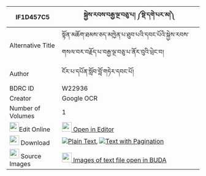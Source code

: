 |IF1D457C5|སྐྱེས་རབས་བརྒྱ་ལྔ་བཅུ་པ། ༼སྡེ་དགེ་པར་མ།༽ 
| --- | --- 
|Alternative Title |སྟོན་མཆོག་ཐམས་ཅད་མཁྱེན་པ་ཐུབ་པའི་དབང་པོའི་སྐྱེས་རབས་གསལ་བར་བརྗོད་པ་བརྒྱ་ལྔ་བཅུ་པ་ནོར་བུའི་ཕྲེང་བ།
|Author| ངོར་པ་དཔོན་སློབ་བློ་གཏེར་དབང་པོ།
|BDRC ID | W22936
|Creator | Google OCR
|Number of Volumes| 1
|<img width="25" src="https://img.icons8.com/color/25/000000/edit-property.png">Edit Online| [<img width="25" src="https://avatars.githubusercontent.com/u/45091458?s=200&v=4"> Open in Editor](http://editor.openpecha.org/IF1D457C5)
|<img width="25" src="https://img.icons8.com/fluent/48/000000/download-2.png"/>  Download | [![](https://img.icons8.com/color/20/000000/txt.png)Plain Text](https://github.com/Openpecha/IF1D457C5/releases/download/v1/kyerab_gya_nga_chupa_derge_par_plain_IF1D457C5.zip), [![](https://img.icons8.com/color/20/000000/txt.png)Text with Pagination](https://github.com/Openpecha/IF1D457C5/releases/download/v1/kyerab_gya_nga_chupa_derge_par_pages_IF1D457C5.zip)
|<img width="25" src="https://img.icons8.com/plasticine/100/000000/pictures-folder.png"/>  Source Images | [<img width="25" src="https://library.bdrc.io/icons/BUDA-small.svg"> Images of text file open in BUDA](https://library.bdrc.io/show/bdr:W22936)